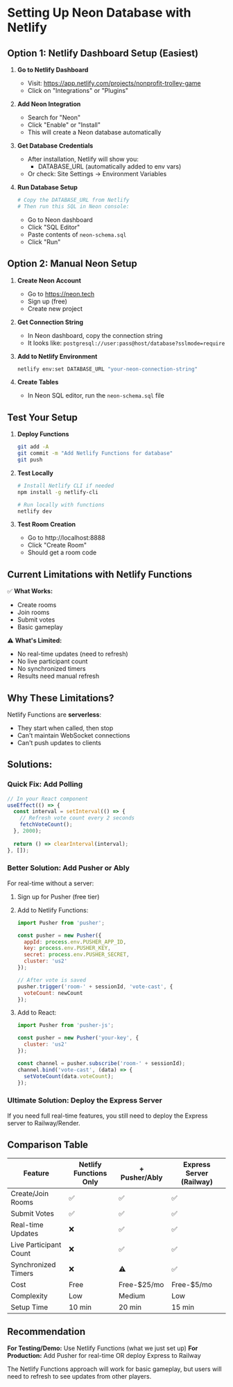 # Setting Up Neon Database with Netlify

## Option 1: Netlify Dashboard Setup (Easiest)

1. **Go to Netlify Dashboard**
   - Visit: https://app.netlify.com/projects/nonprofit-trolley-game
   - Click on "Integrations" or "Plugins"

2. **Add Neon Integration**
   - Search for "Neon" 
   - Click "Enable" or "Install"
   - This will create a Neon database automatically

3. **Get Database Credentials**
   - After installation, Netlify will show you:
     - DATABASE_URL (automatically added to env vars)
   - Or check: Site Settings → Environment Variables

4. **Run Database Setup**
   ```bash
   # Copy the DATABASE_URL from Netlify
   # Then run this SQL in Neon console:
   ```
   - Go to Neon dashboard
   - Click "SQL Editor"
   - Paste contents of `neon-schema.sql`
   - Click "Run"

## Option 2: Manual Neon Setup

1. **Create Neon Account**
   - Go to https://neon.tech
   - Sign up (free)
   - Create new project

2. **Get Connection String**
   - In Neon dashboard, copy the connection string
   - It looks like: `postgresql://user:pass@host/database?sslmode=require`

3. **Add to Netlify Environment**
   ```bash
   netlify env:set DATABASE_URL "your-neon-connection-string"
   ```

4. **Create Tables**
   - In Neon SQL editor, run the `neon-schema.sql` file

## Test Your Setup

1. **Deploy Functions**
   ```bash
   git add -A
   git commit -m "Add Netlify Functions for database"
   git push
   ```

2. **Test Locally**
   ```bash
   # Install Netlify CLI if needed
   npm install -g netlify-cli
   
   # Run locally with functions
   netlify dev
   ```

3. **Test Room Creation**
   - Go to http://localhost:8888
   - Click "Create Room"
   - Should get a room code

## Current Limitations with Netlify Functions

✅ **What Works:**
- Create rooms
- Join rooms  
- Submit votes
- Basic gameplay

⚠️ **What's Limited:**
- No real-time updates (need to refresh)
- No live participant count
- No synchronized timers
- Results need manual refresh

## Why These Limitations?

Netlify Functions are **serverless**:
- They start when called, then stop
- Can't maintain WebSocket connections
- Can't push updates to clients

## Solutions:

### Quick Fix: Add Polling
```javascript
// In your React component
useEffect(() => {
  const interval = setInterval(() => {
    // Refresh vote count every 2 seconds
    fetchVoteCount();
  }, 2000);
  
  return () => clearInterval(interval);
}, []);
```

### Better Solution: Add Pusher or Ably
For real-time without a server:
1. Sign up for Pusher (free tier)
2. Add to Netlify Functions:
   ```javascript
   import Pusher from 'pusher';
   
   const pusher = new Pusher({
     appId: process.env.PUSHER_APP_ID,
     key: process.env.PUSHER_KEY,
     secret: process.env.PUSHER_SECRET,
     cluster: 'us2'
   });
   
   // After vote is saved
   pusher.trigger('room-' + sessionId, 'vote-cast', {
     voteCount: newCount
   });
   ```

3. Add to React:
   ```javascript
   import Pusher from 'pusher-js';
   
   const pusher = new Pusher('your-key', {
     cluster: 'us2'
   });
   
   const channel = pusher.subscribe('room-' + sessionId);
   channel.bind('vote-cast', (data) => {
     setVoteCount(data.voteCount);
   });
   ```

### Ultimate Solution: Deploy the Express Server
If you need full real-time features, you still need to deploy the Express server to Railway/Render.

## Comparison Table

| Feature | Netlify Functions Only | + Pusher/Ably | Express Server (Railway) |
|---------|----------------------|---------------|-------------------------|
| Create/Join Rooms | ✅ | ✅ | ✅ |
| Submit Votes | ✅ | ✅ | ✅ |
| Real-time Updates | ❌ | ✅ | ✅ |
| Live Participant Count | ❌ | ✅ | ✅ |
| Synchronized Timers | ❌ | ⚠️ | ✅ |
| Cost | Free | Free-$25/mo | Free-$5/mo |
| Complexity | Low | Medium | Low |
| Setup Time | 10 min | 20 min | 15 min |

## Recommendation

**For Testing/Demo:** Use Netlify Functions (what we just set up)
**For Production:** Add Pusher for real-time OR deploy Express to Railway

The Netlify Functions approach will work for basic gameplay, but users will need to refresh to see updates from other players.